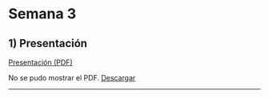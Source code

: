 # Semana 3

## 1) Presentación

[Presentación (PDF)](\rec\arch\Citizen_quack.pdf)

<object data="..\rec\arch\Citizen_quack.pdf" type="application/pdf" width="100%" height="600">
  <p>No se pudo mostrar el PDF. <a href="..\rec\arch\Citizen_quack.pdf">Descargar</a></p>
</object>


---
